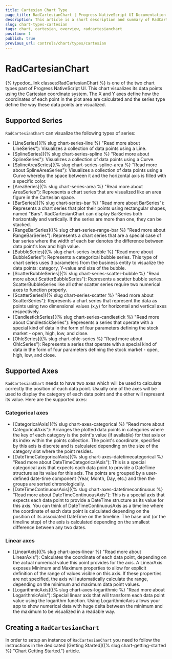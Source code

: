 ```yaml
---
title: Cartesian Chart Type
page_title: RadCartesianChart | Progress NativeScript UI Documentation
description: This article is a short description and summary of RadCartesianChart features.
slug: chart-types-cartesian
tags: chart, cartesian, overview, radcartesianchart
position: 1
publish: true
previous_url: controls/chart/types/cartesian
---
```


# RadCartesianChart
{% typedoc_link classes:RadCartesianChart %} is one of the two chart types part of Progress NativeScript UI. This chart visualizes its data points using the Cartesian coordinate system. The X and Y axes define how the coordinates of each point in the plot area are calculated and the series type define the way these data points are visualized.

## Supported Series
`RadCartesianChart` can visualize the following types of series:

- [LineSeries]({% slug chart-series-line %} "Read more about LineSeries"): Visualizes a collection of data points using a Line.
- [SplineSeries]({% slug chart-series-spline %} "Read more about SplineSeries"): Visualizes a collection of data points using a Curve.
- [SplineAreaSeries]({% slug chart-series-spline-area %} "Read more about SplineAreaSeries"): Visualizes a collection of data points using a Curve whereby the space between it and the horizontal axis is filled with a specific color.
- [AreaSeries]({% slug chart-series-area %} "Read more about AreaSeries"): Represents a chart series that are visualized like an area figure in the Cartesian space.
- [BarSeries]({% slug chart-series-bar %} "Read more about BarSeries"): Represents a chart series that plot their points using rectangular shapes, named "Bars". RadCartesianChart can display BarSeries both horizontally and vertically. If the series are more than one, they can be stacked.
- [RangeBarSeries]({% slug chart-series-range-bar %} "Read more about RangeBarSeries"): Represents a chart series that are a special case of bar series where the width of each bar denotes the difference between data point's low and high value.
- [BubbleSeries]({% slug chart-series-bubble %} "Read more about BubbleSeries"): Represents a categorical bubble series. This type of chart series uses 3 parameters from the business entity to visualize the data points: category, Y-value and size of the bubble.
- [ScatterBubbleSeries]({% slug chart-series-scatter-bubble %} "Read more about ScatterBubbleSeries"): Represents a scatter bubble series. ScatterBubbleSeries like all other scatter series require two numerical axes to function properly.
- [ScatterSeries]({% slug chart-series-scatter %} "Read more about ScatterSeries"): Represents a chart series that represent the data as points using two dimensional values (x,y) for horizontal and vertical axes respectively.
- [CandlestickSeries]({% slug chart-series-candlestick %} "Read more about CandlestickSeries"): Represents a series that operate with a special kind of data in the form of four parameters defining the stock market - open, high, low, and close.
- [OhlcSeries]({% slug chart-ohlc-series %} "Read more about OhlcSeries"): Represents a series that operate with a special kind of data in the form of four parameters defining the stock market - open, high, low, and close.

## Supported Axes
`RadCartesianChart` needs to have two axes which will be used to calculate correctly the position of each data point. Usually one of the axes will be used to display the category of each data point and the other will represent its value. Here are the supported axes:

### Categorical axes
- [CategoricalAxis]({% slug chart-axes-categorical %} "Read more about CategoricalAxis"): Arranges the plotted data points in categories where the key of each category is the point's value (if available) for that axis or its index within the points collection. The point's coordinate, specified by this axis is discrete and is calculated depending on the size of the category slot where the point resides.
- [DateTimeCategoricalAxis]({% slug chart-axes-datetimecategorical %} "Read more about DateTimeCategoricalAxis"): This is a special categorical axis that expects each data point to provide a DateTime structure as its value for this axis. The points are grouped by a user-defined date-time component (Year, Month, Day, etc.) and then the groups are sorted chronologically.
- [DateTimeContinuousAxis]({% slug chart-axes-datetimecontinuous %} "Read more about DateTimeContinuousAxis"): This is a special axis that expects each data point to provide a DateTime structure as its value for this axis. You can think of DateTimeContinuousAxis as a timeline where the coordinate of each data point is calculated depending on the position of its associated DateTime on the timeline. The base unit (or the timeline step) of the axis is calculated depending on the smallest difference between any two dates.

### Linear axes
- [LinearAxis]({% slug chart-axes-linear %} "Read more about LinearAxis"): Calculates the coordinate of each data point, depending on the actual numerical value this point provides for the axis. A LinearAxis exposes Minimum and Maximum properties to allow for explicit definition of the range of values visible on this axis. If these properties are not specified, the axis will automatically calculate the range, depending on the minimum and maximum data point values.
- [LogarithmicAxis]({% slug chart-axes-logarithmic %} "Read more about LogarithmicAxis"): Special linear axis that will transform each data point value using the logarithm function. Using LogarithmicAxis allows your app to show numerical data with huge delta between the minimum and the maximum to be visualized in a readable way.

## Creating a `RadCartesianChart`
In order to setup an instance of `RadCartesianChart` you need to follow the instructions in the dedicated [Getting Started]({% slug chart-getting-started %} "Chart Getting Started.") article.
